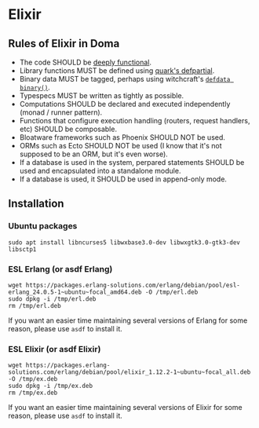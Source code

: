 # Elixir

## Rules of Elixir in Doma

 - The code SHOULD be [deeply functional](https://github.com/witchcrafters/witchcraft).
 - Library functions MUST be defined using [quark's defpartial](https://github.com/witchcrafters/quark#partial).
 - Binary data MUST be tagged, perhaps using witchcraft's [`defdata binary()`](https://github.com/witchcrafters/algae#single-field-shorthand).
 - Typespecs MUST be written as tightly as possible.
 - Computations SHOULD be declared and executed independently (monad / runner pattern).
 - Functions that configure execution handling (routers, request handlers, etc) SHOULD be composable.
 - Bloatware frameworks such as Phoenix SHOULD NOT be used.
 - ORMs such as Ecto SHOULD NOT be used (I know that it's not supposed to be an ORM, but it's even worse).
 - If a database is used in the system, perpared statements SHOULD be used and encapsulated into a standalone module.
 - If a database is used, it SHOULD be used in append-only mode.

## Installation

### Ubuntu packages

```
sudo apt install libncurses5 libwxbase3.0-dev libwxgtk3.0-gtk3-dev libsctp1
```

### ESL Erlang (or asdf Erlang)

```
wget https://packages.erlang-solutions.com/erlang/debian/pool/esl-erlang_24.0.5-1~ubuntu~focal_amd64.deb -O /tmp/erl.deb
sudo dpkg -i /tmp/erl.deb
rm /tmp/erl.deb
```

If you want an easier time maintaining several versions of Erlang for some reason, please use `asdf` to install it.

### ESL Elixir (or asdf Elixir)

```
wget https://packages.erlang-solutions.com/erlang/debian/pool/elixir_1.12.2-1~ubuntu~focal_all.deb -O /tmp/ex.deb
sudo dpkg -i /tmp/ex.deb
rm /tmp/ex.deb
```

If you want an easier time maintaining several versions of Elixir for some reason, please use `asdf` to install it.

